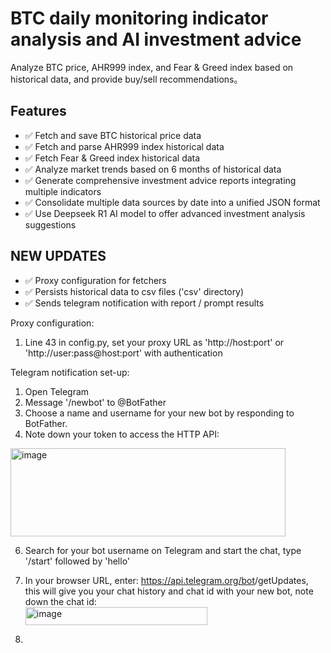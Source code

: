 # BTC daily monitoring indicator analysis and AI investment advice

Analyze BTC price, AHR999 index, and Fear & Greed index based on historical data, and provide buy/sell recommendations。

## Features

- ✅ Fetch and save BTC historical price data
- ✅ Fetch and parse AHR999 index historical data
- ✅ Fetch Fear & Greed index historical data
- ✅ Analyze market trends based on 6 months of historical data
- ✅ Generate comprehensive investment advice reports integrating multiple indicators
- ✅ Consolidate multiple data sources by date into a unified JSON format
- ✅ Use Deepseek R1 AI model to offer advanced investment analysis suggestions

## NEW UPDATES
- ✅ Proxy configuration for fetchers
- ✅ Persists historical data to csv files ('csv' directory)
- ✅ Sends telegram notification with report / prompt results

Proxy configuration:
1) Line 43 in config.py, set your proxy URL as 'http://host:port' or 'http://user:pass@host:port' with authentication

Telegram notification set-up:
1) Open Telegram
2) Message '/newbot' to @BotFather
3) Choose a name and username for your new bot by responding to BotFather.
4) Note down your token to access the HTTP API:
  <img width="440" height="141" alt="image" src="https://github.com/user-attachments/assets/fc41684c-5baa-4077-addd-4138ee290d7b" />

6) Search for your bot username on Telegram and start the chat, type '/start' followed by 'hello'
7) In your browser URL, enter: https://api.telegram.org/bot<YOUR-TOKEN>/getUpdates, this will give you your chat history and chat id with your new bot, note down the chat id:                                                    
   <img width="291" height="29" alt="image" src="https://github.com/user-attachments/assets/9dc17ee8-a40e-4c28-8d1d-01a0859cf63e" />

8) 
